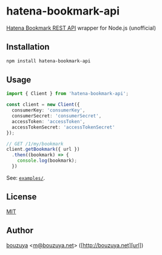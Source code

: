 # hatena-bookmark-api

[Hatena Bookmark REST API][hatena-bookmark-rest-api] wrapper for Node.js (unofficial)

[hatena-bookmark-rest-api]: http://developer.hatena.ne.jp/ja/documents/bookmark/apis/rest

## Installation

```bash
npm install hatena-bookmark-api
```

## Usage

```typescript
import { Client } from 'hatena-bookmark-api';

const client = new Client({
  consumerKey: 'consumerKey',
  consumerSecret: 'consumerSecret',
  accessToken: 'accessToken',
  accessTokenSecret: 'accessTokenSecret'
});

// GET /1/my/bookmark
client.getBookmark({ url })
  .then((bookmark) => {
    console.log(bookmark);
  })
```

See: [`examples/`](examples).

## License

[MIT](LICENSE)

## Author

[bouzuya][user] &lt;[m@bouzuya.net][mail]&gt; ([http://bouzuya.net][url])

[user]: https://github.com/bouzuya
[mail]: mailto:m@bouzuya.net
[url]: http://bouzuya.net
